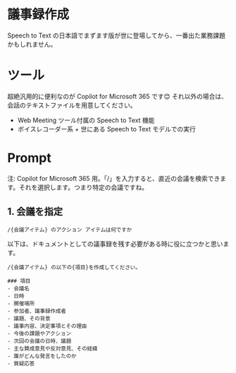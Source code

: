 # 議事録作成

Speech to Text の日本語でまずます版が世に登場してから、一番出た業務課題かもしれません。

# ツール

超絶汎用的に便利なのが Copilot for Microsoft 365 です😊
それ以外の場合は、会話のテキストファイルを用意してください。

- Web Meeting ツール付属の Speech to Text 機能
- ボイスレコーダー系 + 世にある Speech to Text モデルでの実行


# Prompt


注: Copilot for Microsoft 365 用。「/」を入力すると、直近の会議を検索できます。それを選択します。つまり特定の会議ですね。

## 1. 会議を指定

```text
/{会議アイテム} のアクション アイテムは何ですか
```

以下は、ドキュメントとしての議事録を残す必要がある時に役に立つかと思います。

```text
/{会議アイテム} の以下の{項目}を作成してください。

### 項目
- 会議名
- 日時
- 開催場所
- 参加者、議事録作成者
- 議題、その背景
- 議事内容、決定事項とその理由
- 今後の課題やアクション
- 次回の会議の日時、議題
- 主な賛成意見や反対意見、その経緯
- 誰がどんな発言をしたのか
- 質疑応答
```
